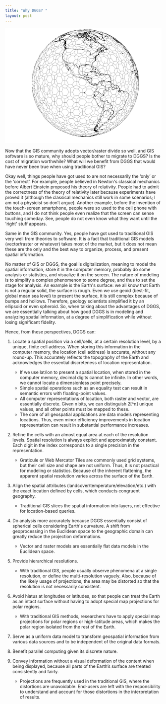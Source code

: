 ```yaml
---
title: "Why DGGS? "
layout: post
---
```


![globe](/assets/img/20201020/globe.png)

Now that the GIS community adopts vector/raster divide so well, and GIS software is so mature, why should people bother to migrate to DGGS? Is the cost of migration worthwhile? What will we benefit from DGGS that would have never been true when using traditional GIS?
 
Okay well, things people have got used to are not necessarily the ‘only’ or the ‘correct’. For example, people believed in Newton's classical mechanics before Albert Einstein proposed his theory of relativity. People had to admit the correctness of the theory of relativity later because experiments have proved it (although the classical mechanics still work in some scenarios; I am not a physicist so don’t argue). Another example, before the invention of the touch-screen smartphone, people were so used to the cell phone with buttons, and I do not think people even realize that the screen can sense touching someday. See, people do not even know what they want until the 'right' stuff appears.

Same in the GIS community. Yes, people have got used to traditional GIS very well from theories to software. It is a fact that traditional GIS models (vector/raster or whatever) takes most of the market, but it does not mean these are the only and the best way to organize, process, and present spatial information. 

No matter of GIS or DGGS, the goal is digitalization, meaning to model the spatial information, store it in the computer memory, probably do some analysis or statistics, and visualize it on the screen. The nature of modeling is to simplify a complex phenomenon to some degree, and thus to set the stage for analysis. An example is the Earth's surface: we all know that Earth is not a regular solid, the surface is rough. Even we use geoid (best-fit, global mean sea level) to present the surface, it is still complex because of bumps and hollows. Therefore, geology scientists simplified it by an ellipsoid or even spheroid. So, when talking about the advantages of DGGS, we are essentially talking about how good DGGS is in modeling and analyzing spatial information, at a degree of simplification while without losing significant fidelity. 
 
Hence, from these perspectives, DGGS can:

1. Locate a spatial position via a cell/cells, at a certain resolution level, by a unique, finite cell address. When storing this information in the computer memory, the location (cell address) is accurate, without any round-up. This accurately reflects the topography of the Earth and acknowledges the essential discreteness of location representation. 
    *	If we use lat/lon to present a spatial location, when stored in the computer memory, decimal digits cannot be infinite. In other words, we cannot locate a dimensionless point precisely.
    *	Simple spatial operations such as an equality test can result in semantic errors with floating-point values.
    *	All computer representations of location, both raster and vector, are essentially discrete. Given n bits, we can distinguish 2[^n] unique values, and all other points must be mapped to these.
    *	The core of all geospatial applications are data models representing locations. Thus, even minor efficiency improvements in location representation can result in substantial performance increases.
 
2. Refine the cells with an almost equal area at each of the resolution levels. Spatial resolution is always explicit and approximately constant. Each digit in the index corresponds to a single precision in the representation.
    *	Graticule or Web Mercator Tiles are commonly used grid systems, but their cell size and shape are not uniform. Thus, it is not practical for modeling or statistics. Because of the inherent flattening, the apparent spatial resolution varies across the surface of the Earth.
  
3. Align the spatial attributes (landcover/temperature/elevation/etc.) with the exact location defined by cells, which conducts congruent geography.
    *	Traditional GIS slices the spatial information into layers, not effective for location-based queries.

4. Do analysis more accurately because DGGS essentially consist of spherical cells considering Earth's curvature. A shift from geoprocessing in the Euclidean space to the geographic domain can greatly reduce the projection deformations.
    *	Vector and raster models are essentially flat data models in the Euclidean space.

5. Provide hierarchical resolutions.
    *	With traditional GIS, people usually observe phenomena at a single resolution, or define the multi-resolution vaguely. Also, because of the likely usage of projections, the area may be distorted so that the resolution is not necessarily consistent.

6. Avoid hiatus at longitudes or latitudes, so that people can treat the Earth as an intact surface 
without having to adopt special map projections for polar regions.
    *	With traditional GIS methods, researchers have to apply special map projections for polar regions or high-latitude areas, which makes the polar region isolated from the rest of the Earth.

7. Serve as a uniform data model to transform geospatial information from various data sources and to be independent of the original data formats.

8. Benefit parallel computing given its discrete nature.

9. Convey information without a visual deformation of the content when being displayed, because all parts of the Earth’s surface are treated consistently and fairly.
    *	Projections are frequently used in the traditional GIS, where the distortions are unavoidable. End-users are left with the responsibility to understand and account for those distortions in the interpretation of results.

